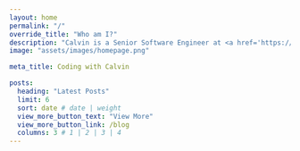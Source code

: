 ```yaml
---
layout: home
permalink: "/"
override_title: "Who am I?"
description: "Calvin is a Senior Software Engineer at <a href='https://newrelic.com/' target='_blank'>New Relic, Inc.</a>, working on <a href='https://newrelic.com/codestream' target='_blank'>CodeStream</a>, and a <a href='https://mvp.microsoft.com/en-US/mvp/profile/63bc0984-20fa-e911-a9a3-000d3a137063' target='_blank'>5x Microsoft MVP in Developer Technologies</a>."
image: "assets/images/homepage.png"

meta_title: Coding with Calvin

posts:
  heading: "Latest Posts"
  limit: 6
  sort: date # date | weight
  view_more_button_text: "View More"
  view_more_button_link: /blog
  columns: 3 # 1 | 2 | 3 | 4
---
```

